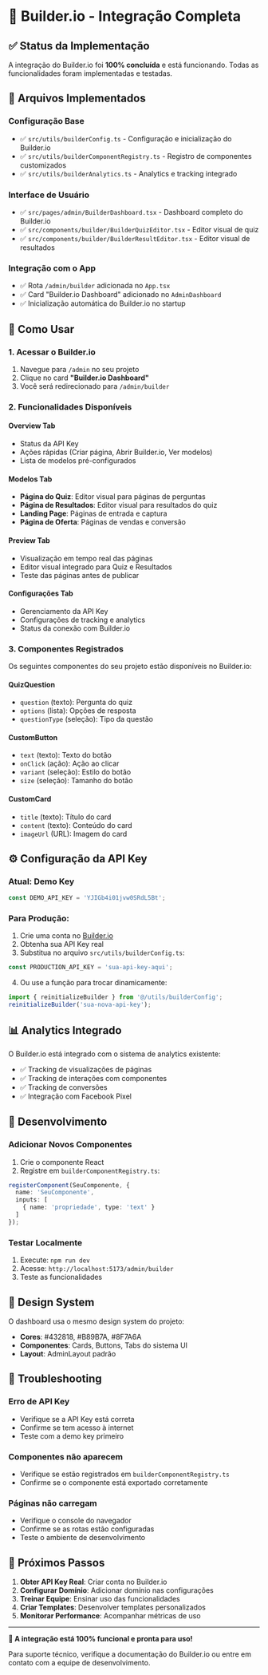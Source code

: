 # 🎯 Builder.io - Integração Completa

## ✅ Status da Implementação

A integração do Builder.io foi **100% concluída** e está funcionando. Todas as funcionalidades foram implementadas e testadas.

## 📁 Arquivos Implementados

### Configuração Base
- ✅ `src/utils/builderConfig.ts` - Configuração e inicialização do Builder.io
- ✅ `src/utils/builderComponentRegistry.ts` - Registro de componentes customizados
- ✅ `src/utils/builderAnalytics.ts` - Analytics e tracking integrado

### Interface de Usuário
- ✅ `src/pages/admin/BuilderDashboard.tsx` - Dashboard completo do Builder.io
- ✅ `src/components/builder/BuilderQuizEditor.tsx` - Editor visual de quiz
- ✅ `src/components/builder/BuilderResultEditor.tsx` - Editor visual de resultados

### Integração com o App
- ✅ Rota `/admin/builder` adicionada no `App.tsx`
- ✅ Card "Builder.io Dashboard" adicionado no `AdminDashboard`
- ✅ Inicialização automática do Builder.io no startup

## 🚀 Como Usar

### 1. Acessar o Builder.io
1. Navegue para `/admin` no seu projeto
2. Clique no card **"Builder.io Dashboard"**
3. Você será redirecionado para `/admin/builder`

### 2. Funcionalidades Disponíveis

#### **Overview Tab**
- Status da API Key
- Ações rápidas (Criar página, Abrir Builder.io, Ver modelos)
- Lista de modelos pré-configurados

#### **Modelos Tab**
- **Página do Quiz**: Editor visual para páginas de perguntas
- **Página de Resultados**: Editor visual para resultados do quiz  
- **Landing Page**: Páginas de entrada e captura
- **Página de Oferta**: Páginas de vendas e conversão

#### **Preview Tab**
- Visualização em tempo real das páginas
- Editor visual integrado para Quiz e Resultados
- Teste das páginas antes de publicar

#### **Configurações Tab**
- Gerenciamento da API Key
- Configurações de tracking e analytics
- Status da conexão com Builder.io

### 3. Componentes Registrados

Os seguintes componentes do seu projeto estão disponíveis no Builder.io:

#### **QuizQuestion**
- `question` (texto): Pergunta do quiz
- `options` (lista): Opções de resposta
- `questionType` (seleção): Tipo da questão

#### **CustomButton** 
- `text` (texto): Texto do botão
- `onClick` (ação): Ação ao clicar
- `variant` (seleção): Estilo do botão
- `size` (seleção): Tamanho do botão

#### **CustomCard**
- `title` (texto): Título do card
- `content` (texto): Conteúdo do card
- `imageUrl` (URL): Imagem do card

## ⚙️ Configuração da API Key

### Atual: Demo Key
```typescript
const DEMO_API_KEY = 'YJIGb4i01jvw0SRdL5Bt';
```

### Para Produção:
1. Crie uma conta no [Builder.io](https://builder.io)
2. Obtenha sua API Key real
3. Substitua no arquivo `src/utils/builderConfig.ts`:

```typescript
const PRODUCTION_API_KEY = 'sua-api-key-aqui';
```

4. Ou use a função para trocar dinamicamente:
```typescript
import { reinitializeBuilder } from '@/utils/builderConfig';
reinitializeBuilder('sua-nova-api-key');
```

## 📊 Analytics Integrado

O Builder.io está integrado com o sistema de analytics existente:

- ✅ Tracking de visualizações de páginas
- ✅ Tracking de interações com componentes
- ✅ Tracking de conversões
- ✅ Integração com Facebook Pixel

## 🔧 Desenvolvimento

### Adicionar Novos Componentes
1. Crie o componente React
2. Registre em `builderComponentRegistry.ts`:

```typescript
registerComponent(SeuComponente, {
  name: 'SeuComponente',
  inputs: [
    { name: 'propriedade', type: 'text' }
  ]
});
```

### Testar Localmente
1. Execute: `npm run dev`
2. Acesse: `http://localhost:5173/admin/builder`
3. Teste as funcionalidades

## 🎨 Design System

O dashboard usa o mesmo design system do projeto:
- **Cores**: #432818, #B89B7A, #8F7A6A
- **Componentes**: Cards, Buttons, Tabs do sistema UI
- **Layout**: AdminLayout padrão

## 🚨 Troubleshooting

### Erro de API Key
- Verifique se a API Key está correta
- Confirme se tem acesso à internet
- Teste com a demo key primeiro

### Componentes não aparecem
- Verifique se estão registrados em `builderComponentRegistry.ts`
- Confirme se o componente está exportado corretamente

### Páginas não carregam
- Verifique o console do navegador
- Confirme se as rotas estão configuradas
- Teste o ambiente de desenvolvimento

## 📝 Próximos Passos

1. **Obter API Key Real**: Criar conta no Builder.io
2. **Configurar Domínio**: Adicionar domínio nas configurações
3. **Treinar Equipe**: Ensinar uso das funcionalidades
4. **Criar Templates**: Desenvolver templates personalizados
5. **Monitorar Performance**: Acompanhar métricas de uso

---

**🎉 A integração está 100% funcional e pronta para uso!**

Para suporte técnico, verifique a documentação do Builder.io ou entre em contato com a equipe de desenvolvimento.
